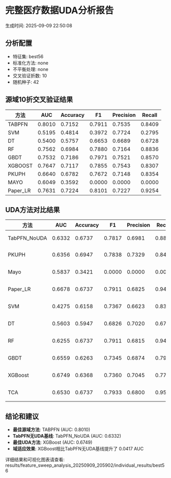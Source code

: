 # 完整医疗数据UDA分析报告

生成时间: 2025-09-09 22:50:08

## 分析配置

- 特征集: best56
- 标准化方法: none
- 不平衡处理: none
- 交叉验证折数: 10
- 随机种子: 42

## 源域10折交叉验证结果

| 方法 | AUC | Accuracy | F1 | Precision | Recall |
|------|-----|----------|----|-----------| -------|
| TABPFN | 0.8010 | 0.7152 | 0.7911 | 0.7535 | 0.8409 |
| SVM | 0.5195 | 0.4814 | 0.3972 | 0.7724 | 0.2795 |
| DT | 0.5400 | 0.5757 | 0.6653 | 0.6689 | 0.6728 |
| RF | 0.7562 | 0.6984 | 0.7880 | 0.7164 | 0.8836 |
| GBDT | 0.7532 | 0.7186 | 0.7971 | 0.7521 | 0.8570 |
| XGBOOST | 0.7647 | 0.7117 | 0.7855 | 0.7543 | 0.8307 |
| PKUPH | 0.6640 | 0.6782 | 0.7672 | 0.7148 | 0.8354 |
| MAYO | 0.6049 | 0.3592 | 0.0000 | 0.0000 | 0.0000 |
| Paper_LR | 0.7631 | 0.7224 | 0.8101 | 0.7227 | 0.9254 |

## UDA方法对比结果

| 方法 | AUC | Accuracy | F1 | Precision | Recall | 类型 |
|------|-----|----------|----|-----------| -------|------|
| TabPFN_NoUDA | 0.6332 | 0.6737 | 0.7817 | 0.6981 | 0.8880 | TabPFN基线 |
| PKUPH | 0.6356 | 0.6947 | 0.7838 | 0.7329 | 0.8474 | 传统基线 |
| Mayo | 0.5837 | 0.3421 | 0.0000 | 0.0000 | 0.0000 | 传统基线 |
| Paper_LR | 0.6678 | 0.6737 | 0.7911 | 0.6825 | 0.9429 | 传统基线 |
| SVM | 0.4275 | 0.6158 | 0.7367 | 0.6623 | 0.8391 | 机器学习基线 |
| DT | 0.5603 | 0.5947 | 0.6826 | 0.7020 | 0.6731 | 机器学习基线 |
| RF | 0.6255 | 0.6737 | 0.7911 | 0.6815 | 0.9436 | 机器学习基线 |
| GBDT | 0.6559 | 0.6263 | 0.7345 | 0.6874 | 0.7923 | 机器学习基线 |
| XGBoost | 0.6749 | 0.6368 | 0.7360 | 0.7045 | 0.7756 | 机器学习基线 |
| TCA | 0.6530 | 0.6737 | 0.7933 | 0.6800 | 0.9520 | UDA方法 |

## 结论和建议

- **最佳源域方法**: TABPFN (AUC: 0.8010)
- **TabPFN无UDA基线**: TabPFN_NoUDA (AUC: 0.6332)
- **最佳UDA方法**: XGBoost (AUC: 0.6749)
- **域适应效果**: XGBoost相比TabPFN无UDA基线提升了 0.0417 AUC

详细结果和可视化图表请查看: results/feature_sweep_analysis_20250909_205902/individual_results/best56